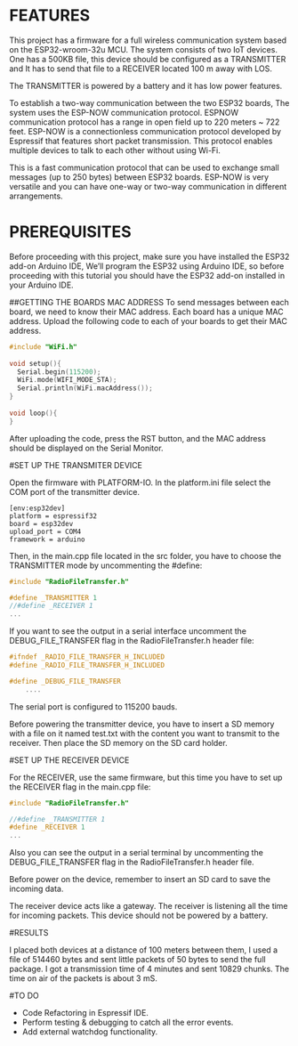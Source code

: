 # FEATURES

This project has a firmware for a full wireless communication system based on the ESP32-wroom-32u MCU. The system consists of two IoT devices. One has a 500KB file, this device should be configured as a TRANSMITTER and It has to send that file to a RECEIVER located 100 m away with LOS.

The TRANSMITTER is powered by a battery and it has low power features.

To establish a two-way communication between the two ESP32 boards, The system uses the ESP-NOW communication protocol. ESPNOW communication protocol has a range in open field up to 220 meters ~ 722 feet. ESP-NOW is a connectionless communication protocol developed by Espressif that features short packet transmission. This protocol enables multiple devices to talk to each other without using Wi-Fi.

This is a fast communication protocol that can be used to exchange small messages (up to 250 bytes) between ESP32 boards. ESP-NOW is very versatile and you can have one-way or two-way communication in different arrangements.

# PREREQUISITES

Before proceeding with this project, make sure you have installed the ESP32 add-on Arduino IDE, We’ll program the ESP32 using Arduino IDE, so before proceeding with this tutorial you should have the ESP32 add-on installed in your Arduino IDE.

##GETTING THE BOARDS MAC ADDRESS
To send messages between each board, we need to know their MAC address. Each board has a unique MAC address. Upload the following code to each of your boards to get their MAC address.

```cpp
#include "WiFi.h"
 
void setup(){
  Serial.begin(115200);
  WiFi.mode(WIFI_MODE_STA);
  Serial.println(WiFi.macAddress());
}
 
void loop(){
}
```
After uploading the code, press the RST button, and the MAC address should be displayed on the Serial Monitor.

#SET UP THE TRANSMITER DEVICE

Open the firmware with PLATFORM-IO. In the platform.ini file select the COM port of the transmitter device.

```
[env:esp32dev]
platform = espressif32
board = esp32dev
upload_port = COM4
framework = arduino
```

Then, in the main.cpp file located in the src folder, you have to choose the TRANSMITTER mode by uncommenting the #define:

```cpp
#include "RadioFileTransfer.h"

#define _TRANSMITTER 1
//#define _RECEIVER 1
...

```

If you want to see the output in a serial interface uncomment the DEBUG_FILE_TRANSFER flag in the RadioFileTransfer.h header file:

```cpp
#ifndef _RADIO_FILE_TRANSFER_H_INCLUDED
#define _RADIO_FILE_TRANSFER_H_INCLUDED

#define _DEBUG_FILE_TRANSFER
	....
```
The serial port is configured to 115200 bauds.

Before powering the transmitter device, you have to insert a SD memory with a file on it named test.txt with the content you want to transmit to the receiver. Then place the SD memory on the SD card holder.


#SET UP THE RECEIVER DEVICE

For the RECEIVER, use the same firmware, but this time you have to set up the RECEIVER flag in the main.cpp file:

```cpp
#include "RadioFileTransfer.h"

//#define _TRANSMITTER 1
#define _RECEIVER 1
...

```

Also you can see the output in a serial terminal by uncommenting the DEBUG_FILE_TRANSFER flag in the RadioFileTransfer.h header file.

Before power on the device, remember to insert an SD card to save the incoming data.

The receiver device acts like a gateway. The receiver is listening all the time for incoming packets. This device should not be powered by a battery.

#RESULTS

I placed both devices at a distance of 100 meters between them, I used a file of 514460 bytes and sent little packets of 50 bytes to send the full package. I got a transmission time of 4 minutes and sent 10829 chunks. The time on air of the packets is about 3 mS.

#TO DO
- Code Refactoring in Espressif IDE.
- Perform testing & debugging to catch all the error events.
- Add external watchdog functionality.